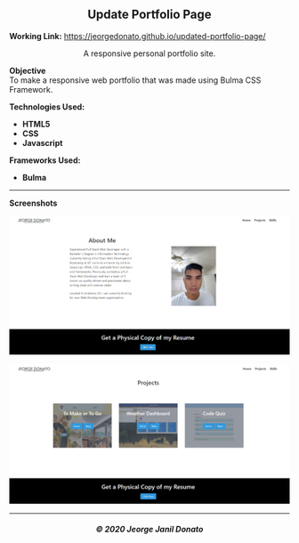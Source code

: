 <h2 align="center">Update Portfolio Page</h2>

**Working Link:** https://jeorgedonato.github.io/updated-portfolio-page/

<p align="center">A responsive personal portfolio site.</p>

**Objective**  
To make a responsive web portfolio that was made using Bulma CSS Framework.

**Technologies Used:**

- **HTML5**
- **CSS**
- **Javascript**

**Frameworks Used:**

- **Bulma**

---

**Screenshots**

![Home Screenshot](/assets/images/home-screenshot.png)

<!-- ![Validation Screenshot](/assets/function-screenshot.jpg) -->

![Projects Screenshot](/assets/images/project-screenshot.png)

---

<h5 align="center">© 2020 Jeorge Janil Donato</h5>
